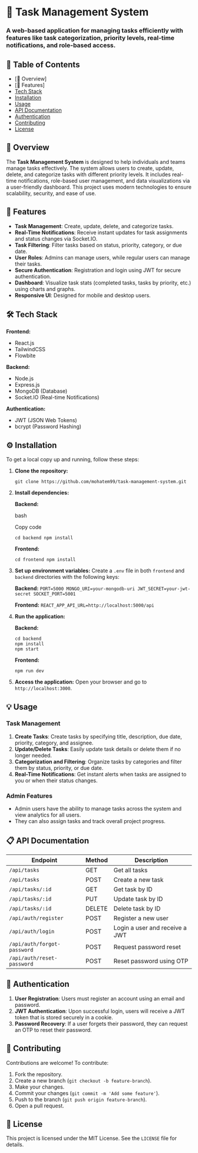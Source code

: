 
# 📝 Task Management System

### A web-based application for managing tasks efficiently with features like task categorization, priority levels, real-time notifications, and role-based access.

## 📌 Table of Contents

- [🌟 Overview]
- [🚀 Features]
- [Tech Stack](#tech-stack)
- [Installation](#installation)
- [Usage](#usage)
- [API Documentation](#api-documentation)
- [Authentication](#authentication)
- [Contributing](#contributing)
- [License](#license)

## 🌟 Overview

The **Task Management System** is designed to help individuals and teams manage tasks effectively. The system allows users to create, update, delete, and categorize tasks with different priority levels. It includes real-time notifications, role-based user management, and data visualizations via a user-friendly dashboard. This project uses modern technologies to ensure scalability, security, and ease of use.

## 🚀 Features

- **Task Management**: Create, update, delete, and categorize tasks.
- **Real-Time Notifications**: Receive instant updates for task assignments and status changes via Socket.IO.
- **Task Filtering**: Filter tasks based on status, priority, category, or due date.
- **User Roles**: Admins can manage users, while regular users can manage their tasks.
- **Secure Authentication**: Registration and login using JWT for secure authentication.
- **Dashboard**: Visualize task stats (completed tasks, tasks by priority, etc.) using charts and graphs.
- **Responsive UI**: Designed for mobile and desktop users.

## 🛠 Tech Stack

**Frontend:**

- React.js
- TailwindCSS
- Flowbite

**Backend:**

- Node.js
- Express.js
- MongoDB (Database)
- Socket.IO (Real-time Notifications)

**Authentication:**

- JWT (JSON Web Tokens)
- bcrypt (Password Hashing)

## ⚙️ Installation

To get a local copy up and running, follow these steps:

1. **Clone the repository:**
    
    ```git clone https://github.com/mohatem99/task-management-system.git ```
    
2. **Install dependencies:**
    
    **Backend:**
    
    bash
    
    Copy code
    
    `cd backend npm install`
    
    **Frontend:**

    ```cd frontend npm install```
    
3. **Set up environment variables:** Create a `.env` file in both `frontend` and `backend` directories with the following keys:
    
    **Backend:**
    ```PORT=5000 MONGO_URI=your-mongodb-uri JWT_SECRET=your-jwt-secret SOCKET_PORT=5001```
    
    **Frontend:**
    ```REACT_APP_API_URL=http://localhost:5000/api```
    
4. **Run the application:**
    
    **Backend:**
    ```
    cd backend
    npm install
    npm start
   ```
    
    **Frontend:**
    
    
    ```npm run dev```

    
6. **Access the application:** Open your browser and go to `http://localhost:3000`.
    

## 💡 Usage

### Task Management

1. **Create Tasks**: Create tasks by specifying title, description, due date, priority, category, and assignee.
2. **Update/Delete Tasks**: Easily update task details or delete them if no longer needed.
3. **Categorization and Filtering**: Organize tasks by categories and filter them by status, priority, or due date.
4. **Real-Time Notifications**: Get instant alerts when tasks are assigned to you or when their status changes.

### Admin Features

- Admin users have the ability to manage tasks across the system and view analytics for all users.
- They can also assign tasks and track overall project progress.

## 📋 API Documentation

|Endpoint|Method|Description|
|---|---|---|
|`/api/tasks`|GET|Get all tasks|
|`/api/tasks`|POST|Create a new task|
|`/api/tasks/:id`|GET|Get task by ID|
|`/api/tasks/:id`|PUT|Update task by ID|
|`/api/tasks/:id`|DELETE|Delete task by ID|
|`/api/auth/register`|POST|Register a new user|
|`/api/auth/login`|POST|Login a user and receive a JWT|
|`/api/auth/forgot-password`|POST|Request password reset|
|`/api/auth/reset-password`|POST|Reset password using OTP|

## 🔑 Authentication

1. **User Registration**: Users must register an account using an email and password.
2. **JWT Authentication**: Upon successful login, users will receive a JWT token that is stored securely in a cookie.
3. **Password Recovery**: If a user forgets their password, they can request an OTP to reset their password.

## 🤝 Contributing

Contributions are welcome! To contribute:

1. Fork the repository.
2. Create a new branch (`git checkout -b feature-branch`).
3. Make your changes.
4. Commit your changes (`git commit -m 'Add some feature'`).
5. Push to the branch (`git push origin feature-branch`).
6. Open a pull request.

## 📄 License

This project is licensed under the MIT License. See the `LICENSE` file for details.
